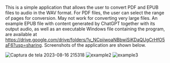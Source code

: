This is a simple application that allows the user to convert PDF and EPUB files to audio in the WAV format. For PDF files, the user can select the range of pages for conversion. May not work for converting very large files. An example EPUB file with content generated by ChatGPT together with its output audio, as well as an executable Windows file containing the program, are available at https://drive.google.com/drive/folders/1y_NCpiiwoaNBbwiSiKDaQUgCrHfO5aF6?usp=sharing.
Screenshots of the application are shown below.

![Captura de tela 2023-08-16 215318](https://github.com/JM731/ebook-to-audio/assets/137689384/b6b584e6-b4fc-4952-b5c3-a68d8fc14989)
![example2](https://github.com/JM731/ebook-to-audio/assets/137689384/9051d5ad-9719-49f6-b28b-55d029810feb)
![example3](https://github.com/JM731/ebook-to-audio/assets/137689384/7de06e42-cd98-48bd-94c8-e67231aaee17)
